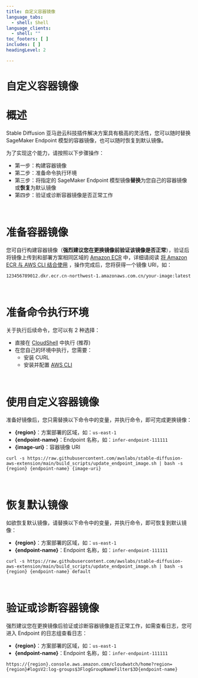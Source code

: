 ```yaml
---
title: 自定义容器镜像
language_tabs:
  - shell: Shell
language_clients:
  - shell: ""
toc_footers: [ ]
includes: [ ]
headingLevel: 2

---
```


<!-- Generator: Widdershins v4.0.1 -->

<h1 id="stable-diffusion-train-and-deploy-api">自定义容器镜像</h1>

# 概述

Stable Diffusion 亚马逊云科技插件解决方案具有极高的灵活性，您可以随时替换 SageMaker Endpoint 模型的容器镜像，也可以随时恢复到默认镜像。

为了实现这个能力，请按照以下步骤操作：

- 第一步：构建容器镜像
- 第二步：准备命令执行环境
- 第三步：将指定的 SageMaker Endpoint 模型镜像**替换**为您自己的容器镜像或**恢复**为默认镜像
- 第四步：验证或诊断容器镜像是否正常工作

<br>

# 准备容器镜像

您可自行构建容器镜像（**强烈建议您在更换镜像前验证该镜像是否正常**），验证后将镜像上传到和部署方案相同区域的 [Amazon ECR](https://console.aws.amazon.com/ecr)
中，详细请阅读 [将 Amazon ECR 与 AWS CLI 结合使用](https://docs.aws.amazon.com/zh_cn/AmazonECR/latest/userguide/getting-started-cli.html)
，操作完成后，您将获得一个镜像 URI，如：

```shell
123456789012.dkr.ecr.cn-northwest-1.amazonaws.com.cn/your-image:latest
```

<br>

# 准备命令执行环境

关于执行后续命令，您可以有 2 种选择：

- 直接在 [CloudShell](https://console.aws.amazon.com/cloudshell/home) 中执行 (推荐)
- 在您自己的环境中执行，您需要：
    - 安装 CURL
    - 安装并配置 [AWS CLI](https://docs.aws.amazon.com/zh_cn/cli/latest/userguide/cli-chap-getting-started.html)

<br>

# 使用自定义容器镜像

准备好镜像后，您只需替换以下命令中的变量，并执行命令，即可完成更换镜像：

- **{region}**：方案部署的区域，如：`us-east-1`
- **{endpoint-name}**：Endpoint 名称，如：`infer-endpoint-111111`
- **{image-uri}**：容器镜像 URI

```shell
curl -s https://raw.githubusercontent.com/awslabs/stable-diffusion-aws-extension/main/build_scripts/update_endpoint_image.sh | bash -s {region} {endpoint-name} {image-uri}
```

<br>

# 恢复默认镜像

如欲恢复默认镜像，请替换以下命令中的变量，并执行命令，即可恢复到默认镜像：

- **{region}**：方案部署的区域，如：`us-east-1`
- **{endpoint-name}**：Endpoint 名称，如：`infer-endpoint-111111`

```shell
curl -s https://raw.githubusercontent.com/awslabs/stable-diffusion-aws-extension/main/build_scripts/update_endpoint_image.sh | bash -s {region} {endpoint-name} default
```

<br>

# 验证或诊断容器镜像

强烈建议您在更换镜像后验证或诊断容器镜像是否正常工作，如需查看日志，您可进入 Endpoint 的日志组查看日志：

- **{region}**：方案部署的区域，如：`us-east-1`
- **{endpoint-name}**：Endpoint 名称，如：`infer-endpoint-111111`

```shell
https://{region}.console.aws.amazon.com/cloudwatch/home?region={region}#logsV2:log-groups$3FlogGroupNameFilter$3D{endpoint-name}
```
